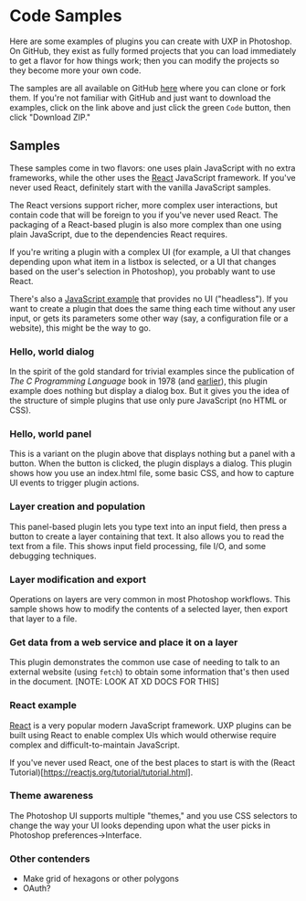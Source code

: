 # Code Samples

Here are some examples of plugins you can create with UXP in Photoshop. On GitHub, they exist as fully formed projects that you can load immediately to get a flavor for how things work; then you can modify the projects so they become more your own code.

The samples are all available on GitHub [here](#) where you can clone or fork them. If you're not familiar with GitHub and just want to download the examples, click on the link above and just click the green `Code` button, then click "Download ZIP."

## Samples

These samples come in two flavors: one uses plain JavaScript with no extra frameworks, while the other uses the [React](https://reactjs.org) JavaScript framework. If you've never used React, definitely start with the vanilla JavaScript samples.

The React versions support richer, more complex user interactions, but contain code that will be foreign to you if you've never used React. The packaging of a React-based plugin is also more complex than one using plain JavaScript, due to the dependencies React requires.

If you're writing a plugin with a complex UI (for example, a UI that changes depending upon what item in a listbox is selected, or a UI that changes based on the user's selection in Photoshop), you probably want to use React.

There's also a [JavaScript example](#) that provides no UI ("headless"). If you want to create a plugin that does the same thing each time without any user input, or gets its parameters some other way (say, a configuration file or a website), this might be the way to go.

### Hello, world dialog
In the spirit of the gold standard for trivial examples since the publication of *The C Programming Language* book in 1978 (and [earlier](https://www.thesoftwareguild.com/blog/the-history-of-hello-world/)), this plugin example does nothing but display a dialog box. But it gives you the idea of the structure of simple plugins that use only pure JavaScript (no HTML or CSS).

### Hello, world panel
This is a variant on the plugin above that displays nothing but a panel with a button. When the button is clicked, the plugin displays a dialog. This plugin shows how you use an index.html file, some basic CSS, and how to capture UI events to trigger plugin actions.

### Layer creation and population
This panel-based plugin lets you type text into an input field, then press a button to create a layer containing that text. It also allows you to read the text from a file. This shows input field processing, file I/O, and some debugging techniques.

### Layer modification and export
Operations on layers are very common in most Photoshop workflows. This sample shows how to modify the contents of a selected layer, then export that layer to a file.

### Get data from a web service and place it on a layer
This plugin demonstrates the common use case of needing to talk to an external website (using `fetch`) to obtain some information that's then used in the document. [NOTE: LOOK AT XD DOCS FOR THIS]

### React example
[React](https://reactjs.org) is a very popular modern JavaScript framework. UXP plugins can be built using React to enable complex UIs which would otherwise require complex and difficult-to-maintain JavaScript.

If you've never used React, one of the best places to start is with the (React Tutorial)[https://reactjs.org/tutorial/tutorial.html].

### Theme awareness
The Photoshop UI supports multiple "themes," and you use CSS selectors to change the way your UI looks depending upon what the user picks in Photoshop preferences->Interface.

### Other contenders
 * Make grid of hexagons or other polygons
 * OAuth?